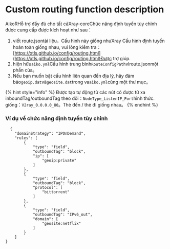 # Custom routing function description

AikoRHỗ trợ đầy đủ cho tất cảXray-coreChức năng định tuyến tùy chỉnh được cung cấp được kích hoạt như sau：

1. viết route.jsontài liệu，Cấu hình này giống nhưXray Cấu hình định tuyến hoàn toàn giống nhau, vui lòng kiểm tra：[https://xtls.github.io/config/routing.html](https://xtls.github.io/config/routing.html)Được trợ giúp.
2. hiện hữu`aiko.yml`Cấu hình trung bình`RouteConfigPath`vìroute.jsonmột phần của。
3. Nếu bạn muốn bật cấu hình liên quan đến địa lý, hãy đảm bảo`geoip.dat`và`geosite.dat`trong va`aiko.yml`cùng một thư mục。

{% hint style="info" %}
Được tạo tự động từ các nút có được từ xa inboundTag/outboundTag theo dõi：`NodeType_ListenIP_Port`hình thức. giống：`V2ray_0.0.0.0_80`。Thẻ đến / thẻ đi giống nhau。
{% endhint %}

### Ví dụ về chức năng định tuyến tùy chỉnh

```
  {
    "domainStrategy": "IPOnDemand",
    "rules": [
        {
            "type": "field",
            "outboundTag": "block",
            "ip": [
                "geoip:private"
            ]
        },
        {
            "type": "field",
            "outboundTag": "block",
            "protocol": [
                "bittorrent"
            ]
        },
        {
            "type": "field",
            "outboundTag": "IPv6_out",
            "domain": [
                "geosite:netflix"
            ]
        }
    ]
}
```

